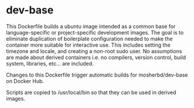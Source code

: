 # dev-base

This Dockerfile builds a ubuntu image intended as a common base for language-specific or project-specific development images. The goal is to eliminate duplication of boilerplate configuration needed to make the container more suitable for interactive use. This includes setting the timezone and locale, and creating a non-root sudo user. No assumptions are made about derived containers i.e. no compilers, version control, build system, libraries, etc... are included.

Changes to this Dockerfile trigger automatic builds for mosherbd/dev-base on Docker Hub.

Scripts are copied to /usr/local/bin so that they can be used in derived images.
